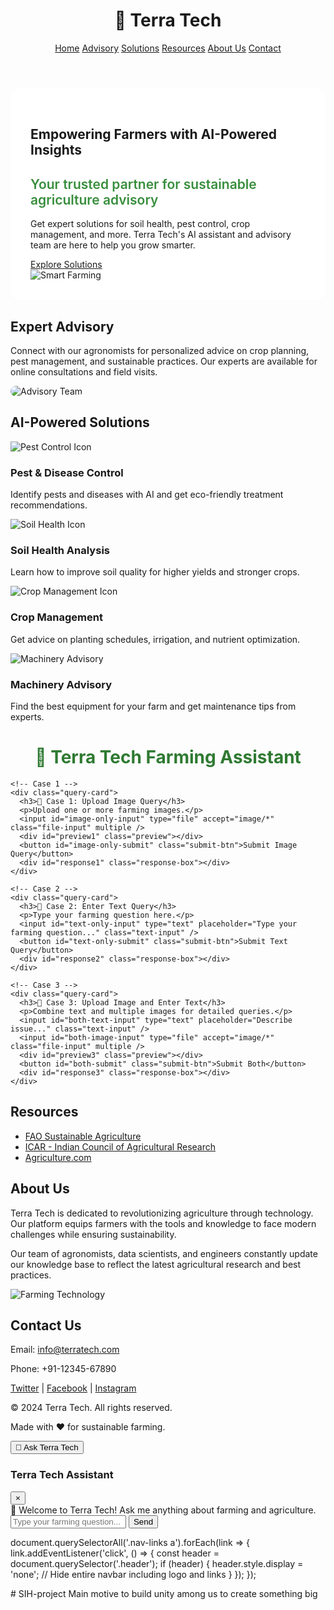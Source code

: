 <!DOCTYPE html>
<html lang="en">
<head>
    
  <meta charset="UTF-8" />
  <meta name="viewport" content="width=device-width, initial-scale=1" />
  <meta name="description" content="Terra Tech offers AI-powered sustainable agriculture advisory services to empower farmers with expert insights on soil health, pest control, crop management, and more." />
  <meta name="theme-color" content="#388e3c" />
  <title>Terra Tech - Professional Advisory for Sustainable Agriculture</title>
  <link rel="Stylesheet" href="/Untitled-1.css" >

  <!-- Google Fonts -->
  <link rel="preconnect" href="https://fonts.googleapis.com" />
  <link rel="preconnect" href="https://fonts.gstatic.com" crossorigin />
  <link href="https://fonts.googleapis.com/css2?family=Inter:wght@400;600;700&display=swap" rel="stylesheet" />

  <!-- AOS CSS -->
  <link href="https://cdn.jsdelivr.net/npm/aos@2.3.4/dist/aos.css" rel="stylesheet" />

  <!-- Custom CSS -->
  <link rel="stylesheet" href="1chatgpt.css" />
</head>
<body>
  <!-- Header -->
  <header class="header" data-aos="fade-down" data-aos-duration="1000">
    <div class="container header-container">
      <h1 class="logo">🌱 Terra Tech</h1>
      <nav class="nav-links" aria-label="Primary navigation">
        <a href="#home">Home</a>
        <a href="#advisory">Advisory</a>
        <a href="#solutions">Solutions</a>
        <a href="#resources">Resources</a>
        <a href="#about">About Us</a>
        <a href="#contact">Contact</a>
      </nav>
    </div>
  </header>

  <!-- Hero Section -->
  <section
    id="home"
    class="section hero"
    style="background: url('https://images.unsplash.com/photo-1506744038136-46273834b3fb?auto=format&fit=crop&w=1200&q=80') center/cover no-repeat;"
  >
    <div class="container hero-container" style="background: rgba(255,255,255,0.85); border-radius: 16px; padding: 2rem;" data-aos="fade-up" data-aos-duration="1200">
      <div class="hero-content">
        <h1>Empowering Farmers with AI-Powered Insights</h1>
        <h2 style="color:#388e3c; font-weight:600;">Your trusted partner for sustainable agriculture advisory</h2>
        <p>
          Get expert solutions for soil health, pest control, crop management, and more. Terra Tech's AI assistant and advisory team are here to help you grow smarter.
        </p>
        <a href="#solutions" class="cta-btn">Explore Solutions</a>
      </div>
      <div class="hero-image">
        <img
          src="https://images.unsplash.com/photo-1464983953574-0892a716854b?auto=format&fit=crop&w=500&q=80"
          alt="Smart Farming"
          loading="lazy"
        />
      </div>
    </div>
  </section>

  <!-- Advisory Section -->
  <section id="advisory" class="section advisory" data-aos="fade-right" data-aos-duration="1000">
    <div class="container">
      <h2>Expert Advisory</h2>
      <p>
        Connect with our agronomists for personalized advice on crop planning, pest management, and sustainable practices. Our experts are available for online consultations and field visits.
      </p>
      <div class="advisory-image">
        <img
          src="https://images.unsplash.com/photo-1500534314209-a25ddb2bd429?auto=format&fit=crop&w=600&q=80"
          alt="Advisory Team"
          style="border-radius:12px"
          loading="lazy"
        />
      </div>
    </div>
  </section>

  <!-- Solutions Section -->
  <section id="solutions" class="section solutions" data-aos="fade-left" data-aos-duration="1000">
    <div class="container">
      <h2>AI-Powered Solutions</h2>
      <div class="solutions-grid">
        <div class="solution-card" data-aos="zoom-in" data-aos-delay="100">
          <img src="https://img.icons8.com/fluency/96/insect.png" alt="Pest Control Icon" loading="lazy" />
          <h3>Pest &amp; Disease Control</h3>
          <p>Identify pests and diseases with AI and get eco-friendly treatment recommendations.</p>
        </div>
        <div class="solution-card" data-aos="zoom-in" data-aos-delay="200">
          <img src="https://img.icons8.com/color/96/soil.png" alt="Soil Health Icon" loading="lazy" />
          <h3>Soil Health Analysis</h3>
          <p>Learn how to improve soil quality for higher yields and stronger crops.</p>
        </div>
        <div class="solution-card" data-aos="zoom-in" data-aos-delay="300">
          <img src="https://img.icons8.com/color/96/plant-under-sun.png" alt="Crop Management Icon" loading="lazy" />
          <h3>Crop Management</h3>
          <p>Get advice on planting schedules, irrigation, and nutrient optimization.</p>
        </div>
        <div class="solution-card" data-aos="zoom-in" data-aos-delay="400">
          <img src="https://img.icons8.com/color/96/tractor.png" alt="Machinery Advisory" loading="lazy" />
          <h3>Machinery Advisory</h3>
          <p>Find the best equipment for your farm and get maintenance tips from experts.</p>
        </div>
      </div>
    </div>
  </section>
  
 <!-- Wrapper -->
<div class="query-container">
   
  <h1 style="text-align:center; color:#2f7a32;">🌱 Terra Tech Farming Assistant</h1>

  <div class="query-container">

    <!-- Case 1 -->
    <div class="query-card">
      <h3>🌱 Case 1: Upload Image Query</h3>
      <p>Upload one or more farming images.</p>
      <input id="image-only-input" type="file" accept="image/*" class="file-input" multiple />
      <div id="preview1" class="preview"></div>
      <button id="image-only-submit" class="submit-btn">Submit Image Query</button>
      <div id="response1" class="response-box"></div>
    </div>

    <!-- Case 2 -->
    <div class="query-card">
      <h3>💬 Case 2: Enter Text Query</h3>
      <p>Type your farming question here.</p>
      <input id="text-only-input" type="text" placeholder="Type your farming question..." class="text-input" />
      <button id="text-only-submit" class="submit-btn">Submit Text Query</button>
      <div id="response2" class="response-box"></div>
    </div>

    <!-- Case 3 -->
    <div class="query-card">
      <h3>🌿 Case 3: Upload Image and Enter Text</h3>
      <p>Combine text and multiple images for detailed queries.</p>
      <input id="both-text-input" type="text" placeholder="Describe issue..." class="text-input" />
      <input id="both-image-input" type="file" accept="image/*" class="file-input" multiple />
      <div id="preview3" class="preview"></div>
      <button id="both-submit" class="submit-btn">Submit Both</button>
      <div id="response3" class="response-box"></div>
    </div>

  </div>

  <!-- Loader -->
  <div id="loader" class="loader"></div>

  <script>
    // Removed duplicate declaration of API_KEY
    // Removed duplicate declaration of API_URL

    function showLoader() {
      document.getElementById("loader").style.display = "block";
    }
    function hideLoader() {
      document.getElementById("loader").style.display = "none";
    }

    function fileToBase64(file) {
      return new Promise((resolve, reject) => {
        const reader = new FileReader();
        reader.onload = () => resolve(reader.result.split(",")[1]);
        reader.onerror = reject;
        reader.readAsDataURL(file);
      });
    }

    function showPreview(fileInputId, previewId) {
      const files = document.getElementById(fileInputId).files;
      const previewDiv = document.getElementById(previewId);
      previewDiv.innerHTML = "";
      if (files.length > 0) {
        Array.from(files).forEach(file => {
          const reader = new FileReader();
          reader.onload = e => {
            const img = document.createElement("img");
            img.src = e.target.result;
            previewDiv.appendChild(img);
          };
          reader.readAsDataURL(file);
        });
      }
    }

    async function askAIwithImages(files, userText, responseBoxId) {
      showLoader();
      try {
        const imagePromises = Array.from(files).map(file => fileToBase64(file));
        const base64Images = await Promise.all(imagePromises);

        const contentArray = [{ type: "text", text: userText || "Analyze these farming images and suggest a solution." }];
        base64Images.forEach(img => {
          contentArray.push({ type: "image_url", image_url: { url: `data:image/jpeg;base64,${img}` } });
        });

        const res = await fetch(API_URL, {
          method: "POST",
          headers: {
            "Content-Type": "application/json",
            "Authorization": `Bearer ${API_KEY}`
          },
          body: JSON.stringify({
            model: "gpt-4o-mini",
            messages: [
              { role: "system", content: "You are Terra Tech assistant. Always give concise farming-related solutions." },
              { role: "user", content: contentArray }
            ],
            max_tokens: 400
          })
        });

        const data = await res.json();
        const answer = data.choices?.[0]?.message?.content || "⚠️ No response from AI.";

        const box = document.getElementById(responseBoxId);
        box.style.display = "block";
        box.textContent = "🌱 " + answer;

      } catch (err) {
        console.error(err);
        alert("Error analyzing images.");
      }
      hideLoader();
    }

    async function askAItextOnly(query, responseBoxId) {
      showLoader();
      try {
        const res = await fetch(API_URL, {
          method: "POST",
          headers: {
            "Content-Type": "application/json",
            "Authorization": `Bearer $("API key")`
          },
          body: JSON.stringify({
            model: "gpt-4o-mini",
            messages: [
              { role: "system", content: "You are Terra Tech assistant. Only answer agriculture-related questions." },
              { role: "user", content: query }
            ],
            max_tokens: 200
          })
        });

        const data = await res.json();
        const answer = data.choices?.[0]?.message?.content || "⚠️ No response from AI.";

        const box = document.getElementById(responseBoxId);
        box.style.display = "block";
        box.textContent = "🌱 " + answer;

      } catch (err) {
        console.error(err);
        alert("Error fetching AI response.");
      }
      hideLoader();
    }

    // Case 1: Multiple Images Only
    document.getElementById("image-only-input").addEventListener("change", () => {
      showPreview("image-only-input", "preview1");
    });
    document.getElementById("image-only-submit").addEventListener("click", async () => {
      const files = document.getElementById("image-only-input").files;
      if (files.length === 0) return alert("Please upload at least one image.");
      askAIwithImages(files, null, "response1");
    });

    // Case 2: Text Only
    document.getElementById("text-only-submit").addEventListener("click", () => {
      const text = document.getElementById("text-only-input").value;
      if (!text.trim()) return alert("Please enter your question.");
      askAItextOnly(text, "response2");
    });

    // Case 3: Text + Multiple Images
    document.getElementById("both-image-input").addEventListener("change", () => {
      showPreview("both-image-input", "preview3");
    });
    document.getElementById("both-submit").addEventListener("click", async () => {
      const text = document.getElementById("both-text-input").value;
      const files = document.getElementById("both-image-input").files;
      if (files.length > 0) {
        askAIwithImages(files, text, "response3");
      } else if (text.trim()) {
        askAItextOnly(text, "response3");
      } else {
        alert("Please provide text or upload images.");
      }
    });
  </script>



  <!-- Resources Section -->
  <section id="resources" class="section resources" data-aos="fade-up" data-aos-duration="1000">
    <div class="container">
      <h2>Resources</h2>
      <ul>
        <li>
          <a href="https://www.fao.org/sustainable-agriculture/en/" target="_blank" rel="noopener noreferrer"
            >FAO Sustainable Agriculture</a
          >
        </li>
        <li>
          <a href="https://www.icar.org.in/" target="_blank" rel="noopener noreferrer">ICAR - Indian Council of Agricultural Research</a>
        </li>
        <li>
          <a href="https://www.agriculture.com/" target="_blank" rel="noopener noreferrer">Agriculture.com</a>
        </li>
      </ul>
    </div>
  </section>

  <!-- About Us Section -->
  <section id="about" class="section about" data-aos="fade-right" data-aos-duration="1000">
    <div class="container about-container">
      <div class="about-text">
        <h2>About Us</h2>
        <p>
          Terra Tech is dedicated to revolutionizing agriculture through technology. Our platform equips farmers with the tools and knowledge to face modern challenges while ensuring sustainability.
        </p>
        <p>
          Our team of agronomists, data scientists, and engineers constantly update our knowledge base to reflect the latest agricultural research and best practices.
        </p>
      </div>
      <div class="about-image">
        <img
          src="https://images.unsplash.com/photo-1465101046530-73398c7f28ca?auto=format&fit=crop&w=600&q=80"
          alt="Farming Technology"
          loading="lazy"
        />
      </div>
    </div>
  </section>

  <!-- Contact Section -->
  <section id="contact" class="section contact" data-aos="fade-up" data-aos-duration="1000">
    <div class="container">
      <h2>Contact Us</h2>
      <p>Email: <a href="mailto:info@terratech.com">info@terratech.com</a></p>
      <p>Phone: +91-12345-67890</p>
      <div class="social-links">
        <a href="https://twitter.com/" target="_blank" rel="noopener noreferrer">Twitter</a> |
        <a href="https://facebook.com/" target="_blank" rel="noopener noreferrer">Facebook</a> |
        <a href="https://instagram.com/" target="_blank" rel="noopener noreferrer">Instagram</a>
      </div>
    </div>
  </section>

  <!-- Footer -->
  <footer class="footer" data-aos="fade-up" data-aos-duration="1000">
    <div class="container">
      <p>&copy; 2024 Terra Tech. All rights reserved.</p>
      <p>Made with ❤️ for sustainable farming.</p>
    </div>
  </footer>

  <!-- Chatbot Button -->
  <button id="chat-button" class="chat-button" type="button" aria-expanded="false" aria-controls="chat-container">
    💬 Ask Terra Tech
  </button>

  <!-- Chatbot Container -->
  <!-- Chatbot Container -->
  <div id="chat-container" class="chat-container hidden" role="region" aria-label="Terra Tech chat assistant">
    <div class="chat-header">
      <h3>Terra Tech Assistant</h3>
      <button id="close-chat" class="close-chat" aria-label="Close chat">&times;</button>
    </div>
    <div id="chat-box" class="chat-box" aria-live="polite" role="log">
      <div class="message bot-message">👋 Welcome to Terra Tech! Ask me anything about farming and agriculture.</div>
    </div>
    <div class="chat-input">
      <input id="user-input" type="text" placeholder="Type your farming question..." />
      <button id="send-button">Send</button>
    </div>
  </div>

  <script>
    const API_KEY = "YOUR_OPENAI_API_KEY"; // ⚠️ Replace with your actual key
    const API_URL = "https://api.openai.com/v1/chat/completions";

    const chatButton = document.getElementById('chat-button');
    const chatContainer = document.getElementById('chat-container');
    const closeChatBtn = document.getElementById('close-chat');
    const chatBox = document.getElementById('chat-box');
    const userInput = document.getElementById('user-input');
    const sendButton = document.getElementById('send-button');

    chatButton.addEventListener('click', () => {
      chatContainer.classList.toggle('hidden');
      userInput.focus();
    });
    closeChatBtn.addEventListener('click', () => {
      chatContainer.classList.add('hidden');
    });

    sendButton.addEventListener('click', sendMessage);
    userInput.addEventListener('keydown', (e) => {
      if (e.key === 'Enter') sendMessage();
    });

    function appendMessage(text, sender = 'bot') {
      const messageDiv = document.createElement('div');
      messageDiv.classList.add('message', sender === 'bot' ? 'bot-message' : 'user-message');
      messageDiv.innerHTML = text;
      chatBox.appendChild(messageDiv);
      chatBox.scrollTop = chatBox.scrollHeight;
    }

    function formatResponse(text) {
      let formatted = text
        .replace(/\*\*(.*?)\*\*/g, "<strong>$1</strong>")
        .replace(/- (.*?)(\n|$)/g, "• $1<br>")
        .replace(/\n/g, "<br>");
      return formatted;
    }

    function createCollapsibleResponse(text) {
      const formatted = formatResponse(text);
      return `
        <div class="response-content">
          <div class="response-text collapsed">${formatted}</div>
          <button class="toggle-btn">Read more ▼</button>
        </div>
      `;
    }

    document.addEventListener("click", function(e) {
      if (e.target.classList.contains("toggle-btn")) {
        const textDiv = e.target.previousElementSibling;
        if (textDiv.classList.contains("collapsed")) {
          textDiv.classList.remove("collapsed");
          e.target.textContent = "Show less ▲";
        } else {
          textDiv.classList.add("collapsed");
          e.target.textContent = "Read more ▼";
        }
      }
    });

    async function sendMessage() {
      const message = userInput.value.trim();
      if (!message) return;

      appendMessage(message, 'user');
      userInput.value = '';

      // Loader
      const loaderDiv = document.createElement('div');
      loaderDiv.classList.add('loader');
      chatBox.appendChild(loaderDiv);
      chatBox.scrollTop = chatBox.scrollHeight;

      try {
        const res = await fetch(API_URL, {
          method: "POST",
          headers: {
            "Content-Type": "application/json",
            "Authorization": `Bearer ${API_KEY}`
          },
          body: JSON.stringify({
            model: "gpt-4o-mini",
            messages: [
              { role: "system", content: "You are Terra Tech assistant. Only answer if the query is related to farming/agriculture. If not, politely say you only help with agriculture." },
              { role: "user", content: message }
            ],
            max_tokens: 300
          })
        });

        const data = await res.json();
        loaderDiv.remove();

        if (data.choices && data.choices.length > 0) {
          appendMessage(createCollapsibleResponse(data.choices[0].message.content.trim()), 'bot');
        } else {
          appendMessage("⚠️ Sorry, I could not process your request.", 'bot');
        }

      } catch (err) {
        loaderDiv.remove();
        console.error(err);
        appendMessage("⚠️ Error connecting to AI service.", 'bot');
      }
    }
    
  </script>

  <!-- AOS JS -->
  <script src="https://cdn.jsdelivr.net/npm/aos@2.3.4/dist/aos.js"></script>

  <!-- Custom JS -->
  <script src="2try.js"></script>

  <script>
    // Initialize AOS
    AOS.init({
      once: true,
      duration: 800,
      easing: 'ease-in-out',
    });
  </script>
  <script>
  // Hide navbar links on clicking any nav link
  document.querySelectorAll('.nav-links a').forEach(link => {
    link.addEventListener('click', () => {
      const navLinks = document.querySelector('.nav-links');
      navLinks.style.display = 'none';
    });
  });

  // Restore navbar links display on window resize
  window.addEventListener('resize', () => {
    const navLinks = document.querySelector('.nav-links');
    navLinks.style.display = '';
  });
</script>
document.querySelectorAll('.nav-links a').forEach(link => {
  link.addEventListener('click', () => {
    const header = document.querySelector('.header');
    if (header) {
      header.style.display = 'none';  // Hide entire navbar including logo and links
    }
  });
});
</body>
</html># SIH-project
Main motive to build unity among us to create something big
